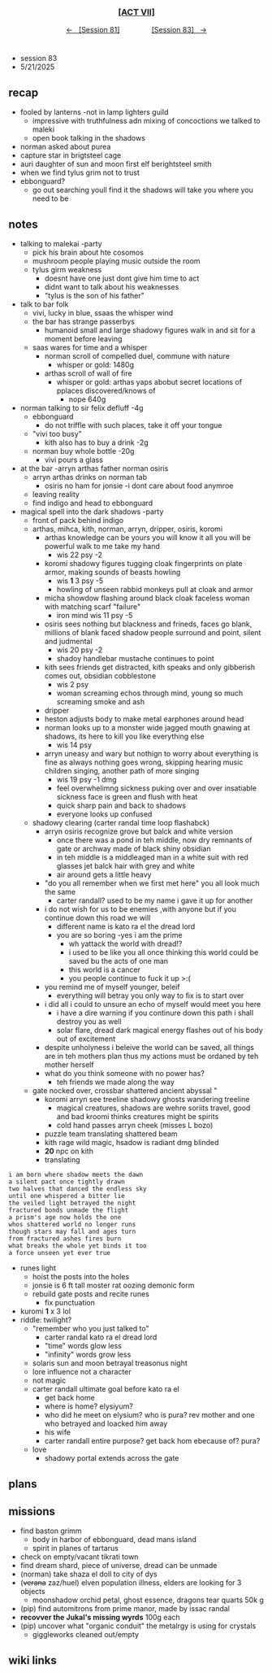 
<div align="center">
  <h3 align="center"><a href="https://github.com/h-griffin/dnd-notes/blob/main/grimmhaus/act-VII" >[ACT VII]</a></h3>
  <p align="center">
    <a href="https://github.com/h-griffin/dnd-notes/blob/main/grimmhaus/act-VII/24-02-05.md" >&larr; &nbsp; [Session 81]</a>
    &nbsp;&nbsp;&nbsp;&nbsp;&nbsp;&nbsp;&nbsp;&nbsp;&nbsp;&nbsp;&nbsp;&nbsp;&nbsp;&nbsp;
    <a href="https://github.com/h-griffin/dnd-notes/blob/main/grimmhaus/act-VII/25-02-12.md" >[Session 83] &nbsp; &rarr;</a>
  </p>
</div>

#
- session 83
- 5/21/2025

## recap
- fooled by lanterns -not in lamp lighters guild
    - impressive with truthfulness adn mixing of concoctions we talked to maleki
    - open book talking in the shadows
- norman  asked about purea
- capture star in brigtsteel cage
- auri daughter of sun and moon first elf berightsteel smith
- when we find tylus grim not to trust
- ebbonguard?
    - go out searching youll find it the shadows will take you where you need to be

## notes
- talking to malekai -party
    - pick his brain about hte cosomos
    - mushroom people playing music outside the room
    - tylus girm weakness
        - doesnt have one just dont give him time to act
        - didnt want to talk about his weaknesses
        - "tylus is the son of his father"
- talk to bar folk
    - vivi, lucky in blue, ssaas the whisper wind
    - the bar has strange passerbys
        - humanoid small and large shadowy figures walk in and sit for a moment before leaving
    - saas wares for time and a whisper
        - norman scroll of compelled duel, commune with nature
            - whisper or gold: 1480g
        - arthas scroll of wall of fire
            - whisper or gold: arthas yaps abobut secret locations of pplaces discovered/knows of
                - nope 640g
- norman talking to sir felix defluff -4g
    - ebbonguard
        - do not triffle with such places, take it off your tongue
    - "vivi too busy"
        - kith also has to buy a drink -2g
    - norman buy whole bottle -20g
        - vivi pours a glass
- at the bar -arryn arthas father norman osiris
    - arryn arthas drinks on norman tab
        - osiris no ham for jonsie -i dont care about food anymroe
    - leaving reality
    - find indigo and head to ebbonguard
- magical spell into the dark shadows -party
    - front of pack behind indigo
    - arthas, mihca, kith, norman, arryn, dripper, osiris, koromi
        - arthas knowledge can be yours you will know it all you will be powerful walk to me take my hand
            - wis 22 psy -2
        - koromi shadowy figures tugging cloak fingerprints on plate armor, making sounds of beasts howling
            - wis **1** 3 psy -5
            - howling of unseen rabbid monkeys pull at cloak and armor
        - micha showdow flashing around black cloak faceless woman with matching scarf "failure"
            - iron mind wis 11 psy -5
        - osiris sees nothing but blackness and frineds, faces go blank, millions of blank faced shadow people surround and point, silent and judmental
            - wis 20 psy -2
            - shadoy handlebar mustache continues to point
        - kith sees friends get distracted, kith speaks and only gibberish comes out, obsidian cobblestone
            - wis 2 psy
            - woman screaming echos through mind, young so much screaming smoke and ash
        - dripper
        - heston adjusts body to make metal earphones around head
        - norman looks up to a monster wide jagged mouth gnawing at shadows, its here to kill you like everything else
            - wis 14 psy
        - arryn uneasy and wary but nothign to worry about everything is fine as always nothing goes wrong, skipping hearing music children singing, another path of more singing
            - wis 19 psy -1 dmg
            - feel overwhelimng sickness puking over and over insatiable sickness face is green and flush with heat
            - quick sharp pain and back to shadows
            - everyone looks up confused
    - shadowy clearing (carter randal time loop flashabck)
        - arryn osiris recognize grove but balck and white version
            - once there was a pond in teh middle, now dry remnants of gate or archway made of black shiny obsidian
            - in teh middle is a middleaged man in a white suit with red glasses jet balck hair with grey and white
            - air around gets a little heavy
        - "do you all remember when we first met here" you all look much the same
            - carter randall? used to be my name i gave it up for another
        - i do not wish for us to be enemies ,with anyone but if you continue down this road we will
            - different name is kato ra el the dread lord
            - you are so boring -yes i am the prime
                - wh yattack the world with dread!?
                - i used to be like you all once thinking this world could be saved bu the acts of one man
                - this world is a cancer
                - you people continue to fuck it up >:(
        - you remind me of myself younger, beleif
            - everything will betray you only way to fix is to start over
        - i did all i could to unsure an echo of myself would meet you here
            - i have a dire warning if you continure down this path i shall destroy you as well
            - solar flare, dread dark magical energy flashes out of his body out of excitement
        - despite unholyness i beleive the world can be saved, all things are in teh mothers plan thus my actions must be ordaned by teh mother herself
        - what do you think someone with no power has?
            - teh friends we made along the way
    - gate nocked over, crossbar shattered ancient abyssal "
        - koromi arryn see treeline shadowy ghosts wandering treeline
            - magical creatures, shadows are wehre soriits travel, good and bad kroomi thinks creatures might be spirits
            - cold hand passes arryn cheek (misses L bozo)
        - puzzle team translating shattered beam
        - kith rage wild magic, hsadow is radiant dmg blinded
        - **20** npc on kith
        - translating

```text
i am born where shadow meets the dawn
a silent pact once tightly drawn
two halves that danced the endless sky
until one whispered a bitter lie
the veiled light betrayed the night 
fractured bonds unmade the flight
a prism's age now holds the one
whos shattered world no longer runs
though stars may fall and ages turn
from fractured ashes fires burn
what breaks the whole yet binds it too
a force unseen yet ever true
```

- runes light
    - hoist the posts into the holes
    - jonsie is 6 ft tall moster rat oozing demonic form
    - rebuild gate posts and recite runes
        - fix punctuation
- kuromi **1** x 3 lol
- riddle: twilight?
    - "remember who you just talked to"
        - carter randal kato ra el dread lord
        - "time" words glow less
        - "infinity" words grow less
    - solaris sun and moon betrayal treasonus night
    - lore influence not a character
    - not magic
    - carter randall ultimate goal before kato ra el
        - get back home
        - where is home? elysiyum?
        - who did he meet on elysium? who is pura? rev mother and one who betrayed and loacked him away
        - his wife
        - carter randall entire purpose? get back hom ebecause of? pura?
    - love
        - shadowy portal extends across the gate

## plans

## missions
- find baston grimm
    - body in harbor of ebbonguard, dead mans island
    - spirit in planes of tartarus
- check on empty/vacant tikrati town
- find dream shard, piece of universe, dread can be unmade
- (norman) take shaza el doll to city of dys
- (~~verana~~ zaz/huel) elven population illness, elders are looking for 3 objects
    - moonshadow orchid petal, ghost essence, dragons tear quarts 50k g
- (pip) find automitrons from prime manor, made by issac randal
- **recovver the Jukal's missing wyrds** 100g each
- (pip) uncover what "organic conduit" the metalrgy is using for crystals
    - giggleworks cleaned out/empty

## wiki links

